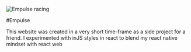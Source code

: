 ![Empulse racing](https://i.imgur.com/mlEQbxq.png)

#Empulse 

This website was created in a very short time-frame as a side project for a friend. I experimented with inJS styles in react to blend my react native mindset with react web

